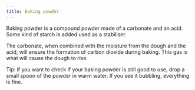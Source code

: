 ```yaml
---
title: Baking powder
---
```


Baking powder is a compound powder made of a carbonate and an acid. Some kind of
starch is added used as a stabiliser.

The carbonate, when combined with the moisture from the dough and the acid, will
ensure the formation of carbon dioxide during baking. This gas is what will
cause the dough to rise.

Tip: if you want to check if your baking powder is still good to use, drop a
small spoon of the powder in warm water. If you see it bubbling, everything is
fine.
